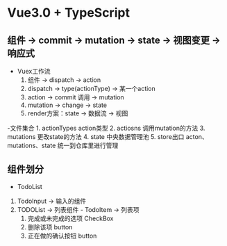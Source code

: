 # Vue3.0 + TypeScript
## 组件 -> commit -> mutation -> state -> 视图变更 -> 响应式
  - Vuex工作流
    1. 组件 -> dispatch -> action
    2. dispatch -> type(actionType) -> 某一个action
    3. action -> commit 调用 -> mutation
    4. mutation -> change -> state
    5. render方案：state -> 数据流 -> 视图

  -文件集合
    1. actionTypes  action类型
    2. actiosns     调用mutation的方法
    3. mutations    更改state的方法
    4. state        中央数据管理池
    5. store出口    acton、mutations、state 统一到仓库里进行管理

## 组件划分
 - TodoList
  1. TodoInput -> 输入的组件
  2. TODOList  -> 列表组件
    - TodoItem -> 列表项
      1. 完成或未完成的选项  CheckBox
      2. 删除该项            button
      3. 正在做的确认按钮    button
